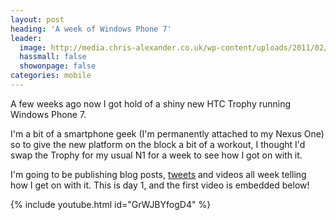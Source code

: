 ```yaml
---
layout: post
heading: 'A week of Windows Phone 7'
leader:
  image: http://media.chris-alexander.co.uk/wp-content/uploads/2011/02/trophy.jpg
  hassmall: false
  showonpage: false
categories: mobile
---
```


A few weeks ago now I got hold of a shiny new HTC Trophy running Windows Phone 7.

I'm a bit of a smartphone geek (I'm permanently attached to my Nexus One) so to give the new platform on the block a bit of a workout, I thought I'd swap the Trophy for my usual N1 for a week to see how I got on with it.

<!-- Replace missing image from http://media.chris-alexander.co.uk/wp-content/uploads/2010/01/nexus.jpg -->

<!-- Replace missing image from http://media.chris-alexander.co.uk/wp-content/uploads/2011/02/trophy.jpg -->

I'm going to be publishing blog posts, [tweets](http://twitter.com/chris_alexander) and videos all week telling how I get on with it. This is day 1, and the first video is embedded below!

{% include youtube.html id="GrWJBYfogD4" %}
